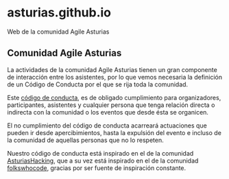 # asturias.github.io
Web de la comunidad Agile Asturias

## Comunidad Agile Asturias

La actividades de la comunidad Agile Asturias tienen un gran componente de interacción entre los asistentes, por lo que vemos necesaria la definición de un Código de Conducta por el que se rija toda la comunidad.

Este [código de conducta](https://github.com/agileasturias/core/blob/master/coc/CODE_OF_CONDUCT.md), es de obligado cumplimiento para organizadores, participantes, asistentes y cualquier persona que tenga relación directa o indirecta con la comunidad o los eventos que desde ésta se organicen.

El no cumplimiento del código de conducta acarreará actuaciones que pueden ir desde apercibimientos, hasta la expulsión del evento e incluso de la comunidad de aquellas personas que no lo respeten.

Nuestro código de conducta está inspirado en el de la comunidad [AsturiasHacking](https://github.com/asturiashacking), que a su vez está inspirado en el de la comunidad [folkswhocode](https://github.com/folkswhocode), gracias por ser fuente de inspiración constante.
